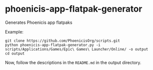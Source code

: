 # phoenicis-app-flatpak-generator
Generates Phoenicis app flatpaks

Example:
```
git clone https://github.com/PhoenicisOrg/scripts.git
python phoenicis-app-flatpak-generator.py -i scripts/Applications/Games/Epic\ Games\ Launcher/Online/ -o output
cd output
```

Now, follow the descriptions in the `README.md` in the output directory.
